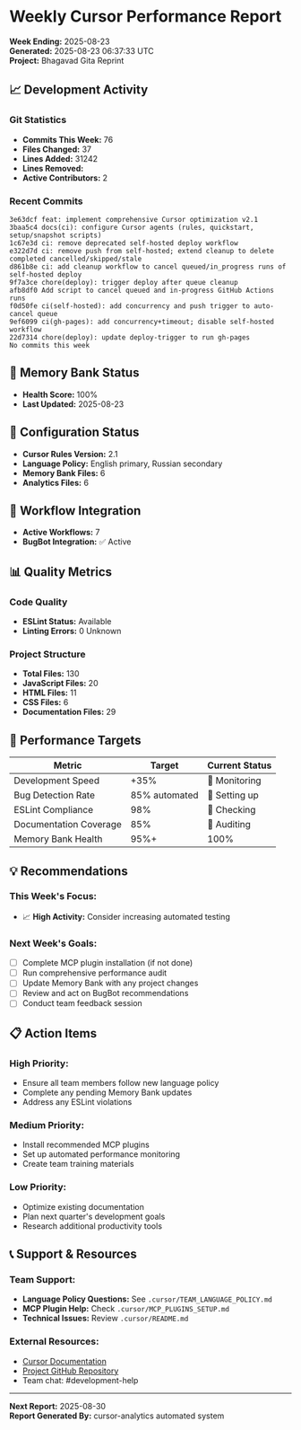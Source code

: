 # Weekly Cursor Performance Report

**Week Ending:** 2025-08-23  
**Generated:** 2025-08-23 06:37:33 UTC  
**Project:** Bhagavad Gita Reprint

## 📈 Development Activity

### Git Statistics
- **Commits This Week:** 76
- **Files Changed:** 37
- **Lines Added:** 31242
- **Lines Removed:** 
- **Active Contributors:** 2

### Recent Commits
```
3e63dcf feat: implement comprehensive Cursor optimization v2.1
3baa5c4 docs(ci): configure Cursor agents (rules, quickstart, setup/snapshot scripts)
1c67e3d ci: remove deprecated self-hosted deploy workflow
e322d7d ci: remove push from self-hosted; extend cleanup to delete completed cancelled/skipped/stale
d861b8e ci: add cleanup workflow to cancel queued/in_progress runs of self-hosted deploy
9f7a3ce chore(deploy): trigger deploy after queue cleanup
afb8df0 Add script to cancel queued and in-progress GitHub Actions runs
f0d50fe ci(self-hosted): add concurrency and push trigger to auto-cancel queue
9ef6099 ci(gh-pages): add concurrency+timeout; disable self-hosted workflow
22d7314 chore(deploy): update deploy-trigger to run gh-pages
No commits this week
```

## 🧠 Memory Bank Status
- **Health Score:** 100%
- **Last Updated:** 2025-08-23

## 🎯 Configuration Status
- **Cursor Rules Version:** 2.1
- **Language Policy:** English primary, Russian secondary
- **Memory Bank Files:** 6
- **Analytics Files:** 6

## 🔧 Workflow Integration
- **Active Workflows:** 7
- **BugBot Integration:** ✅ Active

## 📊 Quality Metrics

### Code Quality
- **ESLint Status:** Available
- **Linting Errors:** 0
Unknown

### Project Structure
- **Total Files:** 130
- **JavaScript Files:** 20
- **HTML Files:** 11
- **CSS Files:** 6
- **Documentation Files:** 29

## 🎯 Performance Targets

| Metric | Target | Current Status |
|--------|--------|----------------|
| Development Speed | +35% | 🔄 Monitoring |
| Bug Detection Rate | 85% automated | 🔄 Setting up |
| ESLint Compliance | 98% | 🔄 Checking |
| Documentation Coverage | 85% | 🔄 Auditing |
| Memory Bank Health | 95%+ | 100% |

## 💡 Recommendations

### This Week's Focus:
- 📈 **High Activity:** Consider increasing automated testing

### Next Week's Goals:
- [ ] Complete MCP plugin installation (if not done)
- [ ] Run comprehensive performance audit
- [ ] Update Memory Bank with any project changes
- [ ] Review and act on BugBot recommendations
- [ ] Conduct team feedback session

## 📋 Action Items

### High Priority:
- Ensure all team members follow new language policy
- Complete any pending Memory Bank updates
- Address any ESLint violations

### Medium Priority:
- Install recommended MCP plugins
- Set up automated performance monitoring
- Create team training materials

### Low Priority:
- Optimize existing documentation
- Plan next quarter's development goals
- Research additional productivity tools

## 📞 Support & Resources

### Team Support:
- **Language Policy Questions:** See `.cursor/TEAM_LANGUAGE_POLICY.md`
- **MCP Plugin Help:** Check `.cursor/MCP_PLUGINS_SETUP.md`
- **Technical Issues:** Review `.cursor/README.md`

### External Resources:
- [Cursor Documentation](https://docs.cursor.com)
- [Project GitHub Repository](https://github.com/your-repo)
- Team chat: #development-help

---

**Next Report:** 2025-08-30  
**Report Generated By:** cursor-analytics automated system

